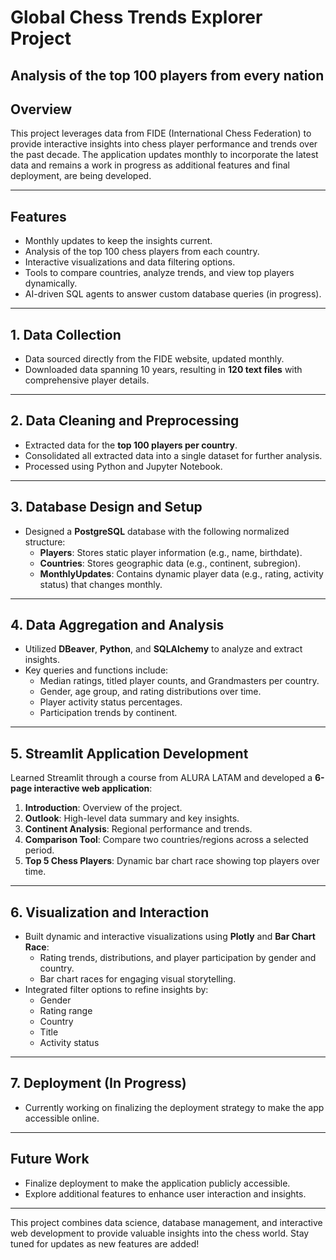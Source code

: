# Global Chess Trends Explorer Project
## Analysis of the top 100 players from every nation

## Overview

This project leverages data from FIDE (International Chess Federation) to provide interactive insights into chess player performance and trends over the past decade. The application updates monthly to incorporate the latest data and remains a work in progress as additional features and final deployment, are being developed.

---

## Features

- Monthly updates to keep the insights current.
- Analysis of the top 100 chess players from each country.
- Interactive visualizations and data filtering options.
- Tools to compare countries, analyze trends, and view top players dynamically.
- AI-driven SQL agents to answer custom database queries (in progress).

---

## 1. Data Collection

- Data sourced directly from the FIDE website, updated monthly.
- Downloaded data spanning 10 years, resulting in **120 text files** with comprehensive player details.

---

## 2. Data Cleaning and Preprocessing

- Extracted data for the **top 100 players per country**.
- Consolidated all extracted data into a single dataset for further analysis.
- Processed using Python and Jupyter Notebook.

---

## 3. Database Design and Setup

- Designed a **PostgreSQL** database with the following normalized structure:
  - **Players**: Stores static player information (e.g., name, birthdate).
  - **Countries**: Stores geographic data (e.g., continent, subregion).
  - **MonthlyUpdates**: Contains dynamic player data (e.g., rating, activity status) that changes monthly.

---

## 4. Data Aggregation and Analysis

- Utilized **DBeaver**, **Python**, and **SQLAlchemy** to analyze and extract insights.
- Key queries and functions include:
  - Median ratings, titled player counts, and Grandmasters per country.
  - Gender, age group, and rating distributions over time.
  - Player activity status percentages.
  - Participation trends by continent.

---

## 5. Streamlit Application Development

Learned Streamlit through a course from ALURA LATAM and developed a **6-page interactive web application**:

1. **Introduction**: Overview of the project.
2. **Outlook**: High-level data summary and key insights.
3. **Continent Analysis**: Regional performance and trends.
4. **Comparison Tool**: Compare two countries/regions across a selected period.
5. **Top 5 Chess Players**: Dynamic bar chart race showing top players over time.

---

## 6. Visualization and Interaction

- Built dynamic and interactive visualizations using **Plotly** and **Bar Chart Race**:
  - Rating trends, distributions, and player participation by gender and country.
  - Bar chart races for engaging visual storytelling.
- Integrated filter options to refine insights by:
  - Gender
  - Rating range
  - Country
  - Title
  - Activity status

---

## 7. Deployment (In Progress)

- Currently working on finalizing the deployment strategy to make the app accessible online.

---

## Future Work

- Finalize deployment to make the application publicly accessible.
- Explore additional features to enhance user interaction and insights.

---

This project combines data science, database management, and interactive web development to provide valuable insights into the chess world. Stay tuned for updates as new features are added!

